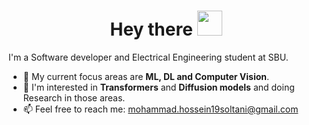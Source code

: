 <h1 align="center">Hey there <img src="https://media.giphy.com/media/hvRJCLFzcasrR4ia7z/giphy.gif" width="40"></h1>

<!--
![GitHub Stats](https://github-readme-stats.vercel.app/api?username=neotod&theme=radical)
[![Top Langs](https://github-readme-stats.vercel.app/api/top-langs/?username=neotod&langs_count=10&layout=compact&theme=radical)](https://github.com/anuraghazra/github-readme-stats)
-->

<!--
**neotod/neotod** is a ✨ _special_ ✨ repository because its `README.md` (this file) appears on your GitHub profile.

Here are some ideas to get you started:

- 🔭 I’m currently working on ...
- 🌱 I’m currently learning ...
- 👯 I’m looking to collaborate on ...
- 🤔 I’m looking for help with ...
- 💬 Ask me about ...
- 📫 How to reach me: ...
- 😄 Pronouns: ...
- ⚡ Fun fact: ...
-->

I'm a Software developer and Electrical Engineering student at SBU.
- 🔭 My current focus areas are **ML, DL and Computer Vision**.
- 🌱 I'm interested in **Transformers** and **Diffusion models** and doing Research in those areas.
- 📫 Feel free to reach me: [mohammad.hossein19soltani@gmail.com](mailto:mohammad.hossein19soltani@gmail.com)
